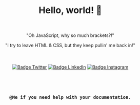 
<div align = center style="background-image: url('images/background.jpg'); background-size: cover">

<br>

# Hello, world! 👋
<br>
<br>
"Oh JavaScript, why so much brackets?!"

"I try to leave HTML & CSS, but they keep pullin' me back in!"
<br>
<br>
<br>
<br>
[![Badge Twitter]][Twitter]
[![Badge LinkedIn]][LinkedIn]
[![Badge Instagram]][Instagram]

[Twitter]: https://twitter.com/ilya0x
[Badge Twitter]: https://img.shields.io/twitter/follow/ElectroArchiver?color=1378b7&label=Twitter/X&logo=Twitter&logoColor=FFFFFF&style=for-the-badge&labelColor=1DA1F2

[LinkedIn]: https://www.linkedin.com/in/ilya0x
[Badge LinkedIn]: https://img.shields.io/twitter/follow/ElectroArchiver?color=1378b7&label=LinkedIn&logo=LinkedIn&logoColor=FFFFFF&style=for-the-badge&labelColor=1DA1F2

[Instagram]: https://www.linkedin.com/in/ilya0x
[Badge Instagram]: https://img.shields.io/twitter/follow/ElectroArchiver?color=1378b7&label=Instagram&logo=Instagram&logoColor=FFFFFF&style=for-the-badge&labelColor=1DA1F2

<br>
<br>

<kbd> <br> **@Me if you need help with your documentation.** <br> </kbd>

</div>